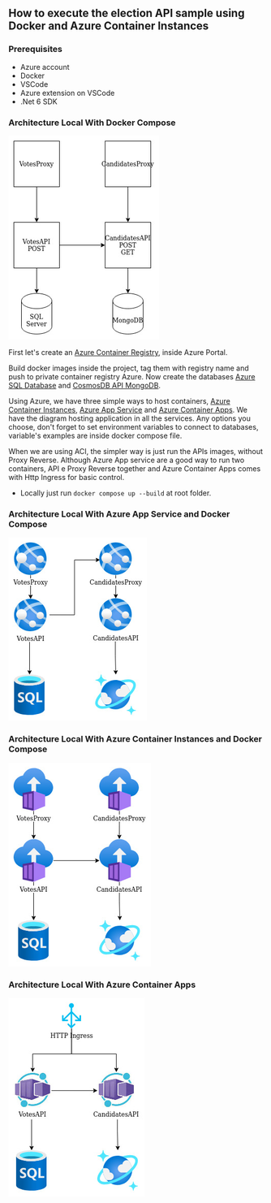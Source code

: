 ## How to execute the election API sample using Docker and Azure Container Instances

### Prerequisites
- Azure account
- Docker
- VSCode
- Azure extension on VSCode
- .Net 6 SDK

### Architecture Local With Docker Compose
![alt architecture](.documentation/ContainerLocal.jpg "Architecture")

First let's create an [Azure Container Registry](https://docs.microsoft.com/en-us/azure/container-registry/container-registry-get-started-portal?tabs=azure-cli), inside Azure Portal.

Build docker images inside the project, tag them with registry name and push to private container registry Azure.
Now create the databases [Azure SQL Database](https://docs.microsoft.com/en-us/azure/azure-sql/database/single-database-create-quickstart?view=azuresql&tabs=azure-portal) and [CosmosDB API MongoDB](https://docs.microsoft.com/en-us/azure/cosmos-db/mongodb/create-mongodb-java).

Using Azure, we have three simple ways to host containers, [Azure Container Instances](https://docs.microsoft.com/en-us/azure/container-instances/container-instances-quickstart-portal), [Azure App Service](https://docs.microsoft.com/en-us/azure/app-service/quickstart-dotnetcore?tabs=net60&pivots=development-environment-vs) and [Azure Container Apps](https://docs.microsoft.com/en-us/azure/container-apps/quickstart-portal). We have the diagram hosting application in all the services. Any options you choose, don't forget to set environment variables to connect to databases, variable's examples are inside docker compose file.

When we are using ACI, the simpler way is just run the APIs images, without Proxy Reverse. Although Azure App service are a good way to run two containers, API e Proxy Reverse together and Azure Container Apps comes with Http Ingress for basic control.

* Locally just run ```` docker compose up --build ```` at root folder.

### Architecture Local With Azure App Service and Docker Compose
![alt architecture](.documentation/ContainerAppService.jpg "Architecture")

### Architecture Local With Azure Container Instances and Docker Compose
![alt architecture](.documentation/ContainerACI.jpg "Architecture")

### Architecture Local With Azure Container Apps
![alt architecture](.documentation/ContainerAzureContainerApps.jpg "Architecture")
